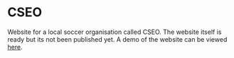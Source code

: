# CSEO
Website for a local soccer organisation called CSEO. The website itself is ready but its not been published yet.
A demo of the website can be viewed [here](http://tahainc.epizy.com/CSEO%20web/Home.html).
